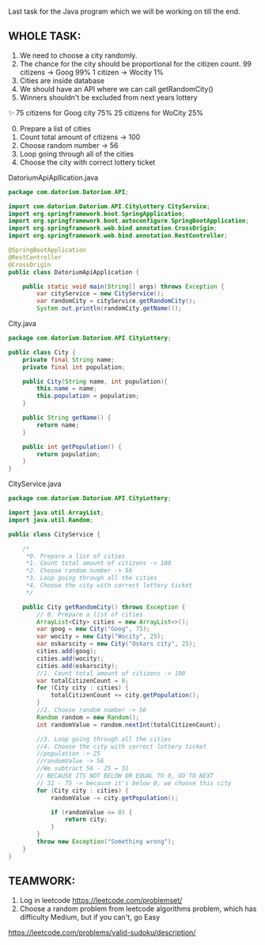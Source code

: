 Last task for the Java program which we will be working on till the end.

## WHOLE TASK:

1. We need to choose a city randomly.
2. The chance for the city should be proportional for the citizen count.
    99 citizens -> Goog 99%
    1 citizen -> Wocity 1%
3. Cities are inside database
4. We should have an API where we can call getRandomCity()
5. Winners shouldn't be excluded from next years lottery

✨
75 citizens for Goog city 75%
25 citizens for WoCity 25%

0. Prepare a list of cities
1. Count total amount of citizens -> 100
2. Choose random number -> 56
3. Loop going through all of the cities
4. Choose the city with correct lottery ticket


DatoriumApiApllication.java
```java
package com.datorium.Datorium.API;

import com.datorium.Datorium.API.CityLottery.CityService;
import org.springframework.boot.SpringApplication;
import org.springframework.boot.autoconfigure.SpringBootApplication;
import org.springframework.web.bind.annotation.CrossOrigin;
import org.springframework.web.bind.annotation.RestController;

@SpringBootApplication
@RestController
@CrossOrigin
public class DatoriumApiApplication {

	public static void main(String[] args) throws Exception {
		var cityService = new CityService();
		var randomCity = cityService.getRandomCity();
		System.out.println(randomCity.getName());
```

City.java
```java
package com.datorium.Datorium.API.CityLottery;

public class City {
    private final String name;
    private final int population;

    public City(String name, int population){
        this.name = name;
        this.population = population;
    }

    public String getName() {
        return name;
    }

    public int getPopulation() {
        return population;
    }
}
```

CityService.java
```java
package com.datorium.Datorium.API.CityLottery;

import java.util.ArrayList;
import java.util.Random;

public class CityService {

    /*
     *0. Prepare a list of cities
     *1. Count total amount of citizens -> 100
     *2. Choose random number -> 56
     *3. Loop going through all the cities
     *4. Choose the city with correct lottery ticket
     */

    public City getRandomCity() throws Exception {
        // 0. Prepare a list of cities
        ArrayList<City> cities = new ArrayList<>();
        var goog = new City("Goog", 75);
        var wocity = new City("Wocity", 25);
        var oskarscity = new City("Oskars city", 25);
        cities.add(goog);
        cities.add(wocity);
        cities.add(oskarscity);
        //1. Count total amount of citizens -> 100
        var totalCitizenCount = 0;
        for (City city : cities) {
            totalCitizenCount += city.getPopulation();
        }
        //2. Choose random number -> 56
        Random random = new Random();
        int randomValue = random.nextInt(totalCitizenCount);

        //3. Loop going through all the cities
        //4. Choose the city with correct lottery ticket
        //population -> 25
        //randomValue -> 56
        //We subtract 56 - 25 = 31
        // BECAUSE ITS NOT BELOW OR EQUAL TO 0, GO TO NEXT
        // 31 - 75 -> because it's below 0, we choose this city
        for (City city : cities) {
            randomValue -= city.getPopulation();

            if (randomValue <= 0) {
                return city;
            }
        }
        throw new Exception("Something wrong");
    }
}
```

## TEAMWORK: 

1. Log in leetcode
https://leetcode.com/problemset/
2. Choose a random problem from leetcode algorithms problem, which has difficulty Medium, but if you can't, go Easy

https://leetcode.com/problems/valid-sudoku/description/




